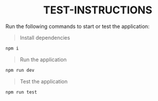 <p align="center">
  <h1 align="center">
    TEST-INSTRUCTIONS
  </h1>
</p>

Run the following commands to start or test the application:
 
 > Install dependencies
 
 ```bash
 npm i
 ``` 
 
 > Run the application
 
 ```bash
 npm run dev
 ```
 
  > Test the application
  ```bash
 npm run test
 ```